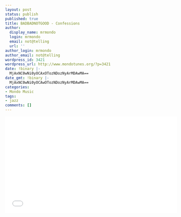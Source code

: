 ```yaml
---
layout: post
status: publish
published: true
title: BADBADNOTGOOD - Confessions
author:
  display_name: mrmondo
  login: mrmondo
  email: not@telling
  url: ''
author_login: mrmondo
author_email: not@telling
wordpress_id: 3421
wordpress_url: http://www.mondotunes.org/?p=3421
date: !binary |-
  MjAxNC0wNi0yOCAxOTozNDozNyArMDAwMA==
date_gmt: !binary |-
  MjAxNC0wNi0yOCAwOTozNDozNyArMDAwMA==
categories:
- Mondo Music
tags:
- jazz
comments: []
---
```

<iframe width="560" height="315" src="//www.youtube.com/embed/CWF2jHFkNpk" frameborder="0"> </iframe>
